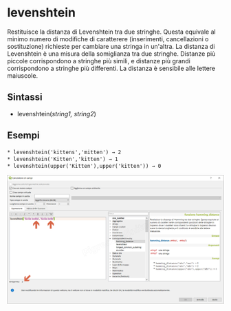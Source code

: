 ﻿# levenshtein

Restituisce la distanza di Levenshtein tra due stringhe. Questa equivale al minimo numero di modifiche di caratterere (inserimenti, cancellazioni o sostituzione) richieste per cambiare una stringa in un'altra.
La distanza di Levenshtein è una misura della somiglianza tra due stringhe. Distanze più piccole corrispondono a stringhe più simili, e distanze più grandi corrispondono a stringhe più differenti. La distanza è sensibile alle lettere maiuscole.

## Sintassi

* levenshtein(*string1, string2*)

## Esempi
```
* levenshtein('kittens','mitten') → 2
* levenshtein('Kitten','kitten') → 1
* levenshtein(upper('Kitten'),upper('kitten')) → 0
```

![](/img/corrispondenza_fuzzy/levenshtein1.png)